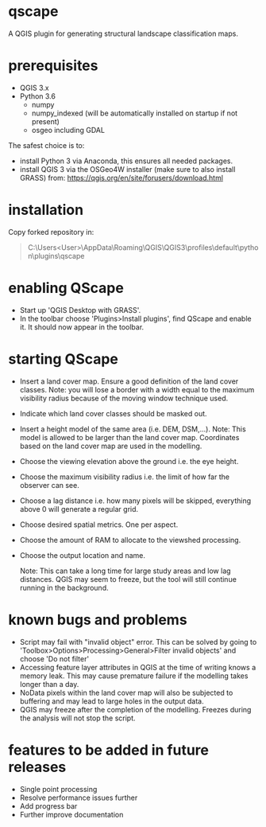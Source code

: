 # qscape
A QGIS plugin for generating structural landscape classification maps.

# prerequisites
- QGIS 3.x
- Python 3.6
  - numpy
  - numpy_indexed (will be automatically installed on startup if not present)
  - osgeo including GDAL
  
The safest choice is to: 
- install Python 3 via Anaconda, this ensures all needed packages.
- install QGIS 3 via the OSGeo4W installer (make sure to also install GRASS) from: 
    https://qgis.org/en/site/forusers/download.html

# installation
Copy forked repository in:
  > C:\Users\<User>\AppData\Roaming\QGIS\QGIS3\profiles\default\python\plugins\qscape

# enabling QScape
- Start up 'QGIS Desktop with GRASS'.
- In the toolbar choose 'Plugins>Install plugins', find QScape and enable it. It should now appear in the toolbar.

# starting QScape
- Insert a land cover map. Ensure a good definition of the land cover classes.
    Note: you will lose a border with a width equal to the maximum visibility radius because of the moving window technique used.
- Indicate which land cover classes should be masked out.
- Insert a height model of the same area (i.e. DEM, DSM,...).
    Note: This model is allowed to be larger than the land cover map. Coordinates based on the land cover map are used in the modelling.
- Choose the viewing elevation above the ground i.e. the eye height.
- Choose the maximum visibility radius i.e. the limit of how far the observer can see.
- Choose a lag distance i.e. how many pixels will be skipped, everything above 0 will generate a regular grid.
- Choose desired spatial metrics. One per aspect.
- Choose the amount of RAM to allocate to the viewshed processing.
- Choose the output location and name.

  Note: This can take a long time for large study areas and low lag distances. 
  QGIS may seem to freeze, but the tool will still continue running in the background.
  
# known bugs and problems
- Script may fail with "invalid object" error.
  This can be solved by going to 'Toolbox>Options>Processing>General>Filter invalid objects' and choose 'Do not filter'
- Accessing feature layer attributes in QGIS at the time of writing knows a memory leak. 
  This may cause premature failure if the modelling takes longer than a day.
- NoData pixels within the land cover map will also be subjected to buffering and may lead to large holes in the output data.
- QGIS may freeze after the completion of the modelling. Freezes during the analysis will not stop the script.

# features to be added in future releases
- Single point processing
- Resolve performance issues further
- Add progress bar
- Further improve documentation
